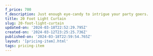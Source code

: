 ```yaml
---
f_price: 700
f_description: Just enough eye-candy to intrigue your party goers.
title: 20 Foot Light Curtain
slug: 20-foot-light-curtain
updated-on: '2024-03-18T22:52:29.795Z'
created-on: '2024-03-12T23:25:25.736Z'
published-on: '2024-03-18T22:59:54.765Z'
layout: '[pricing-item].html'
tags: pricing-item
---
```



